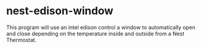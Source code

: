 # nest-edison-window
This program will use an intel edison control a window to automatically open and close depending on the temperature inside and outside from a Nest Thermostat.
